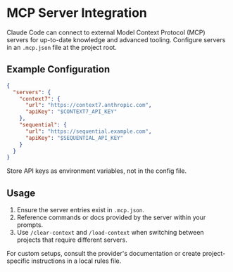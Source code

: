 # MCP Server Integration

Claude Code can connect to external Model Context Protocol (MCP) servers for up-to-date knowledge and advanced tooling. Configure servers in an `.mcp.json` file at the project root.

## Example Configuration

```json
{
  "servers": {
    "context7": {
      "url": "https://context7.anthropic.com",
      "apiKey": "$CONTEXT7_API_KEY"
    },
    "sequential": {
      "url": "https://sequential.example.com",
      "apiKey": "$SEQUENTIAL_API_KEY"
    }
  }
}
```

Store API keys as environment variables, not in the config file.

## Usage

1. Ensure the server entries exist in `.mcp.json`.
2. Reference commands or docs provided by the server within your prompts.
3. Use `/clear-context` and `/load-context` when switching between projects that require different servers.

For custom setups, consult the provider's documentation or create project-specific instructions in a local rules file.
